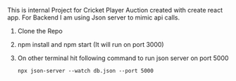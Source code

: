 This is internal Project for Cricket Player Auction created with create react app. For Backend I am using Json server to mimic api calls.

1.  Clone the Repo
2.  npm install and npm start (It will run on port 3000)
3.  On other terminal hit following command to run json server on port 5000

        npx json-server --watch db.json --port 5000
